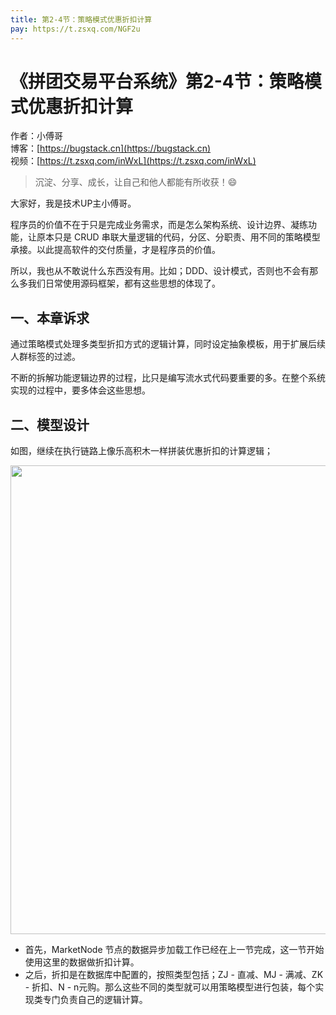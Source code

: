 ```yaml
---
title: 第2-4节：策略模式优惠折扣计算
pay: https://t.zsxq.com/NGF2u
---
```


# 《拼团交易平台系统》第2-4节：策略模式优惠折扣计算

作者：小傅哥
<br/>博客：[https://bugstack.cn](https://bugstack.cn)
<br/>视频：[https://t.zsxq.com/inWxL](https://t.zsxq.com/inWxL)

> 沉淀、分享、成长，让自己和他人都能有所收获！😄

大家好，我是技术UP主小傅哥。

程序员的价值不在于只是完成业务需求，而是怎么架构系统、设计边界、凝练功能，让原本只是 CRUD 串联大量逻辑的代码，分区、分职责、用不同的策略模型承接。以此提高软件的交付质量，才是程序员的价值。

所以，我也从不敢说什么东西没有用。比如；DDD、设计模式，否则也不会有那么多我们日常使用源码框架，都有这些思想的体现了。

## 一、本章诉求

通过策略模式处理多类型折扣方式的逻辑计算，同时设定抽象模板，用于扩展后续人群标签的过滤。

不断的拆解功能逻辑边界的过程，比只是编写流水式代码要重要的多。在整个系统实现的过程中，要多体会这些思想。

## 二、模型设计

如图，继续在执行链路上像乐高积木一样拼装优惠折扣的计算逻辑；

<div align="center">
    <img src="https://bugstack.cn/images/article/project/group-buy-market/group-buy-market-2-4-01.png" width="750px">
</div>

- 首先，MarketNode 节点的数据异步加载工作已经在上一节完成，这一节开始使用这里的数据做折扣计算。
- 之后，折扣是在数据库中配置的，按照类型包括；ZJ - 直减、MJ - 满减、ZK - 折扣、N - n元购。那么这些不同的类型就可以用策略模型进行包装，每个实现类专门负责自己的逻辑计算。
